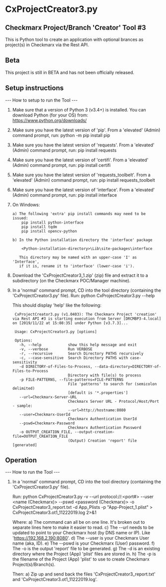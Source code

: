 # CxProjectCreator3.py

## Checkmarx Project/Branch 'Creator' Tool #3

This is Python tool to create an application with optional brances as project(s) in Checkmarx via the Rest API.

## Beta

This project is still in BETA and has not been officially released.

## Setup instructions

--- How to setup to run the Tool ---

1) Make sure that a version of Python 3 (v3.4+) is installed. You can download Python (for your OS) from: https://www.python.org/downloads/

2) Make sure you have the latest version of 'pip'. From a 'elevated' (Admin) command prompt, 
   run: python -m pip install pip

3) Make sure you have the latest version of 'requests'. From a 'elevated' (Admin) command prompt, 
   run: pip install requests

4) Make sure you have the latest version of 'certifi'. From a 'elevated' (Admin) command prompt, 
   run: pip install certifi

5) Make sure you have the latest version of 'requests_toolbelt'. From a 'elevated' (Admin) command prompt, 
   run: pip install requests_toolbelt

6) Make sure you have the latest version of 'interface'. From a 'elevated' (Admin) command prompt, 
   run: pip install interface

7) On Windows:

       a) The following 'extra' pip install commands may need to be issued:
           pip install python-interface
           pip install tqdm
           pip install opencv-python

       b) In the Python installation directory the 'interface' package

           <Python-installation-directory>\Lib\site-packages\interface

          This directory may be named with an upper-case 'I' as 'Interface',
          if it is, rename it to 'interface' (lower-case 'i').

8) Download the 'CxProjectCreator3_1.zip' (zip) file and extract it to a subdirectory (on the Checkmarx POC/Manager machine).

9) In a 'normal' command prompt, CD into the tool directory (containing the 'CxProjectCreator3.py' file). 
   Run: python CxProjectCreator3.py --help 

   This should display 'help' like the following:

        CxProjectCreator3.py (v1.0403): The Checkmarx Project 'creation' via Rest API #3 is starting execution from Server [DRCMBP3-4.local] on [2019/11/22 at 15:08:35] under Python [v3.7.3]...

        Usage: CxProjectCreator3.py [options]

        Options:
          -h, --help            show this help message and exit
          -v, --verbose         Run VERBOSE
          -r, --recursive       Search Directory PATHS recursively
          -c, --case-sensitive  Search Directory PATHS with case-sensitivity
          -d DIRECTORY-of-Files-to-Process, --data-directory=DIRECTORY-of-Files-to-Process
                                Directory with file(s) to process
          -p FILE-PATTERNS, --file-patterns=FILE-PATTERNS
                                File 'patterns' to search for (semicolon delimited)
                                [default is '*.properties']
          --url=Checkmarx-Server-URL
                                Checkmarx Server URL - Protocol/Host/Port - sample:
                                --url=http://hostname:8080
          --user=Checkmarx-UserId
                                Checkmarx Authentication UserId
          --pswd=Checkmarx-Password
                                Checkmarx Authentication Password
          -o OUTPUT_CREATION_FILE, --output-creation-file=OUTPUT_CREATION_FILE
                                (Output) Creation 'report' file [generated]

## Operation

--- How to run the Tool ---

1) In a 'normal' command prompt, CD into the tool directory (containing the 'CxProjectCreator3.py' file).

   Run: 
       python CxProjectCreator3.py
       -v 
       --url protocol://<Checkmarx-hostname-or-IP>:<port#>
       --user <name (Checkmarx)> 
       --pswd <password (Checkmarx)>
       -o CxProjectCreator3_report.txt 
       -d App_Plists
       -p "App-Project_1.plist" 
       > CxProjectCreator3.ot1_11222019.log 2>&1 

   Where: 
       a) The command can all be on one line. It's broken out to separate lines here to make it easier to read.
       c) The --url needs to be updated to point to your Checkmarx host (by DNS name or IP). Like 'https://192.168.2.190:8080'.
       d) The --user is your Checkmarx User name (aka, ID).
       e) The --pswd is your Checkmarx (User) password.
       f) The -o is the output 'report' file to be generated.
       g) The -d is an existing directory where the Project (App) 'plist' files are stored in.
       h) The -p is the filename of the Project (App) 'plist' to use to create Checkmarx Project(s)/Branch(s).

   Then:
       a) Zip up and send back the files 'CxProjectCreator3_report.txt' and 'CxProjectCreator3.ot1_11222019.log'.

